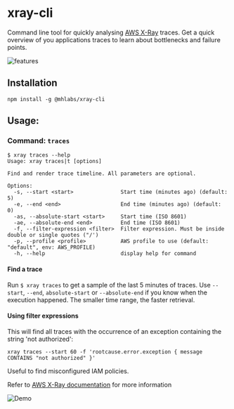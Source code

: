 # xray-cli

Command line tool for quickly analysing [AWS X-Ray](https://aws.amazon.com/xray/) traces. Get a quick overview of you applications traces to learn about bottlenecks and failure points.

![features](https://raw.githubusercontent.com/mhlabs/xray-cli/main/images/features.png)

## Installation
`npm install -g @mhlabs/xray-cli`

## Usage:

### Command: `traces`

```
$ xray traces --help
Usage: xray traces|t [options]

Find and render trace timeline. All parameters are optional.

Options:
  -s, --start <start>               Start time (minutes ago) (default: 5)
  -e, --end <end>                   End time (minutes ago) (default: 0)
  -as, --absolute-start <start>     Start time (ISO 8601)
  -ae, --absolute-end <end>         End time (ISO 8601)
  -f, --filter-expression <filter>  Filter expression. Must be inside double or single quotes ("/')
  -p, --profile <profile>           AWS profile to use (default: "default", env: AWS_PROFILE)
  -h, --help                        display help for command
```

#### Find a trace
Run `$ xray traces` to get a sample of the last 5 minutes of traces. Use `--start`, `--end`, `absolute-start` or `--absolute-end` if you know when the execution happened. The smaller time range, the faster retrieval.

#### Using filter expressions
This will find all traces with the occurrence of an exception containing the string 'not authorized':

```
xray traces --start 60 -f 'rootcause.error.exception { message CONTAINS "not authorized" }'
```

Useful to find misconfigured IAM policies.

Refer to [AWS X-Ray documentation](https://docs.aws.amazon.com/xray/latest/devguide/xray-console-filters.html) for more information

![Demo](https://raw.githubusercontent.com/mhlabs/xray-cli/main/images/demo1.gif)